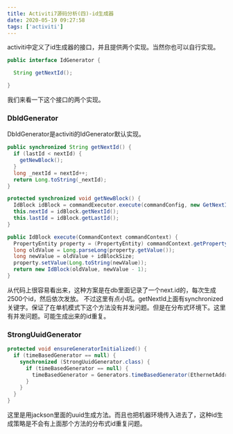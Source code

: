 ```yaml
---
title: Activiti7源码分析(四)-id生成器
date: 2020-05-19 09:27:58
tags: ['activiti']
---
```

activiti中定义了id生成器的接口，并且提供两个实现。当然你也可以自行实现。
```java
public interface IdGenerator {

  String getNextId();

}
```
我们来看一下这个接口的两个实现。

### DbIdGenerator  
DbIdGenerator是activiti的IdGenerator默认实现。
```java
public synchronized String getNextId() {
  if (lastId < nextId) {
    getNewBlock();
  }
  long _nextId = nextId++;
  return Long.toString(_nextId);
}

protected synchronized void getNewBlock() {
  IdBlock idBlock = commandExecutor.execute(commandConfig, new GetNextIdBlockCmd(idBlockSize));
  this.nextId = idBlock.getNextId();
  this.lastId = idBlock.getLastId();
}

public IdBlock execute(CommandContext commandContext) {
  PropertyEntity property = (PropertyEntity) commandContext.getPropertyEntityManager().findById("next.dbid");
  long oldValue = Long.parseLong(property.getValue());
  long newValue = oldValue + idBlockSize;
  property.setValue(Long.toString(newValue));
  return new IdBlock(oldValue, newValue - 1);
}
```
从代码上很容易看出来，这种方案是在db里面记录了一个next.id的，每次生成2500个id，然后依次发放。
不过这里有点小坑。getNextId上面有synchronized关键字。保证了在单机模式下这个方法没有并发问题。但是在分布式环境下。这里有并发问题。可能生成出来的id重复。

### StrongUuidGenerator
```java
protected void ensureGeneratorInitialized() {
  if (timeBasedGenerator == null) {
    synchronized (StrongUuidGenerator.class) {
      if (timeBasedGenerator == null) {
        timeBasedGenerator = Generators.timeBasedGenerator(EthernetAddress.fromInterface());
      }
    }
  }
}
```
这里是用jackson里面的uuid生成方法。而且也把机器环境传入进去了，这种id生成策略是不会有上面那个方法的分布式id重复问题。